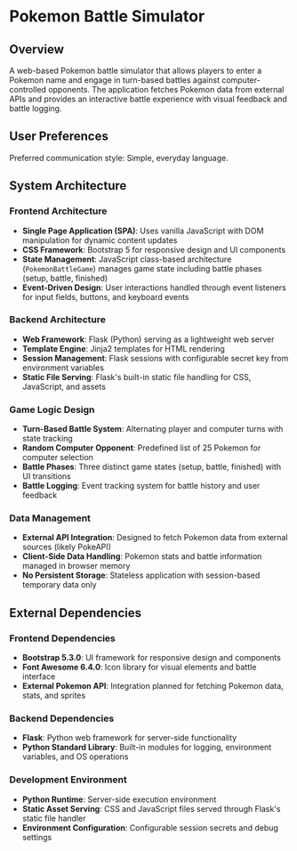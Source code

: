 # Pokemon Battle Simulator

## Overview

A web-based Pokemon battle simulator that allows players to enter a Pokemon name and engage in turn-based battles against computer-controlled opponents. The application fetches Pokemon data from external APIs and provides an interactive battle experience with visual feedback and battle logging.

## User Preferences

Preferred communication style: Simple, everyday language.

## System Architecture

### Frontend Architecture
- **Single Page Application (SPA)**: Uses vanilla JavaScript with DOM manipulation for dynamic content updates
- **CSS Framework**: Bootstrap 5 for responsive design and UI components
- **State Management**: JavaScript class-based architecture (`PokemonBattleGame`) manages game state including battle phases (setup, battle, finished)
- **Event-Driven Design**: User interactions handled through event listeners for input fields, buttons, and keyboard events

### Backend Architecture
- **Web Framework**: Flask (Python) serving as a lightweight web server
- **Template Engine**: Jinja2 templates for HTML rendering
- **Session Management**: Flask sessions with configurable secret key from environment variables
- **Static File Serving**: Flask's built-in static file handling for CSS, JavaScript, and assets

### Game Logic Design
- **Turn-Based Battle System**: Alternating player and computer turns with state tracking
- **Random Computer Opponent**: Predefined list of 25 Pokemon for computer selection
- **Battle Phases**: Three distinct game states (setup, battle, finished) with UI transitions
- **Battle Logging**: Event tracking system for battle history and user feedback

### Data Management
- **External API Integration**: Designed to fetch Pokemon data from external sources (likely PokeAPI)
- **Client-Side Data Handling**: Pokemon stats and battle information managed in browser memory
- **No Persistent Storage**: Stateless application with session-based temporary data only

## External Dependencies

### Frontend Dependencies
- **Bootstrap 5.3.0**: UI framework for responsive design and components
- **Font Awesome 6.4.0**: Icon library for visual elements and battle interface
- **External Pokemon API**: Integration planned for fetching Pokemon data, stats, and sprites

### Backend Dependencies
- **Flask**: Python web framework for server-side functionality
- **Python Standard Library**: Built-in modules for logging, environment variables, and OS operations

### Development Environment
- **Python Runtime**: Server-side execution environment
- **Static Asset Serving**: CSS and JavaScript files served through Flask's static file handler
- **Environment Configuration**: Configurable session secrets and debug settings